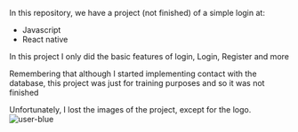 In this repository, we have a project (not finished) of a simple login at:
- Javascript
- React native

In this project I only did the basic features of login, Login, Register and more

Remembering that although I started implementing contact with the database, this project was just for training purposes and so it was not finished

Unfortunately, I lost the images of the project, except for the logo.
![user-blue](https://github.com/pcmaia13/Friend-ferret/assets/67519243/ff19c790-7c60-4d9c-bb06-8d4ca605379c)
